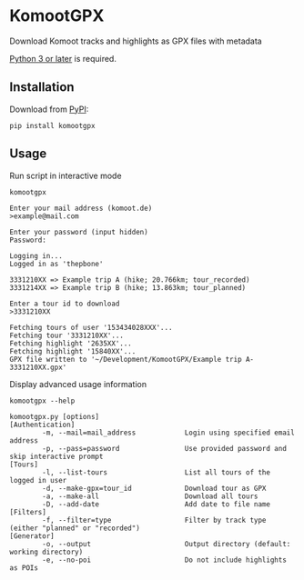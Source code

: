 # KomootGPX
Download Komoot tracks and highlights as GPX files with metadata

[Python 3 or later](https://www.python.org/downloads/) is required.

## Installation
Download from [PyPI](https://pypi.org/project/komootgpx/):
```
pip install komootgpx
```
## Usage

Run script in interactive mode
```
komootgpx
```
```
Enter your mail address (komoot.de)
>example@mail.com

Enter your password (input hidden)
Password:

Logging in...
Logged in as 'thepbone'

3331210XX => Example trip A (hike; 20.766km; tour_recorded)
3331214XX => Example trip B (hike; 13.863km; tour_planned)

Enter a tour id to download
>3331210XX

Fetching tours of user '153434028XXX'...
Fetching tour '3331210XX'...
Fetching highlight '2635XX'...
Fetching highlight '15840XX'...
GPX file written to '~/Development/KomootGPX/Example trip A-3331210XX.gpx'
```

Display advanced usage information
```
komootgpx --help
```
```
komootgpx.py [options]
[Authentication]
        -m, --mail=mail_address            Login using specified email address
        -p, --pass=password                Use provided password and skip interactive prompt
[Tours]
        -l, --list-tours                   List all tours of the logged in user
        -d, --make-gpx=tour_id             Download tour as GPX
        -a, --make-all                     Download all tours
        -D, --add-date                     Add date to file name
[Filters]
        -f, --filter=type                  Filter by track type (either "planned" or "recorded")
[Generator]
        -o, --output                       Output directory (default: working directory)
        -e, --no-poi                       Do not include highlights as POIs
```

